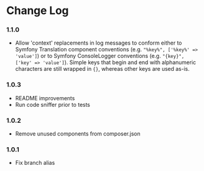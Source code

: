# Change Log

### 1.1.0

- Allow 'context' replacements in log messages to conform either to Symfony Translation component conventions (e.g. `"%key%", ['%key%' => 'value']`) or to Symfony ConsoleLogger conventions (e.g. `"{key}", ['key' => 'value']`). Simple keys that begin and end with alphanumeric characters are still wrapped in `{}`, whereas other keys are used as-is.

### 1.0.3

- README improvements
- Run code sniffer prior to tests

### 1.0.2

- Remove unused components from composer.json

### 1.0.1

- Fix branch alias
